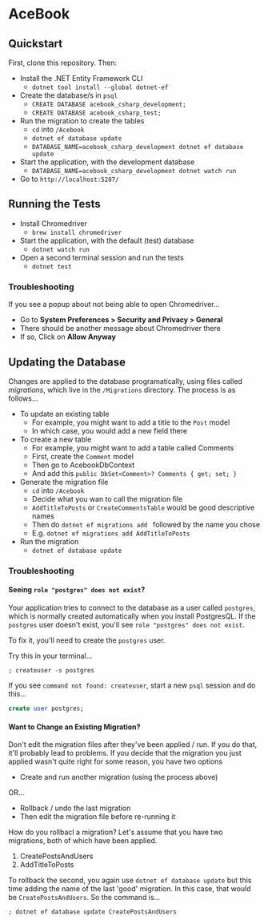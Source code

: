 # AceBook

## Quickstart

First, clone this repository. Then:

- Install the .NET Entity Framework CLI
  * `dotnet tool install --global dotnet-ef`
- Create the database/s in `psql`
  * `CREATE DATABASE acebook_csharp_development;`
  * `CREATE DATABASE acebook_csharp_test;`
- Run the migration to create the tables
  * `cd` into `/Acebook`
  * `dotnet ef database update`
  * `DATABASE_NAME=acebook_csharp_development dotnet ef database update`
- Start the application, with the development database
  * `DATABASE_NAME=acebook_csharp_development dotnet watch run`
- Go to `http://localhost:5287/`

## Running the Tests

- Install Chromedriver
  * `brew install chromedriver`
- Start the application, with the default (test) database
  * `dotnet watch run`
- Open a second terminal session and run the tests
  * `dotnet test`

### Troubleshooting

If you see a popup about not being able to open Chromedriver...
- Go to **System Preferences > Security and Privacy > General**
- There should be another message about Chromedriver there
- If so, Click on **Allow Anyway**

## Updating the Database

Changes are applied to the database programatically, using files called _migrations_, which live in the `/Migrations` directory. The process is as follows...

- To update an existing table
  * For example, you might want to add a title to the `Post` model
  * In which case, you would add a new field there
- To create a new table
  * For example, you might want to add a table called Comments
  * First, create the `Comment` model
  * Then go to AcebookDbContext
  * And add this `public DbSet<Comment>? Comments { get; set; }` 
- Generate the migration file
  * `cd` into `/Acebook`
  * Decide what you wan to call the migration file
  * `AddTitleToPosts` or `CreateCommentsTable` would be good descriptive names
  * Then do `dotnet ef migrations add ` followed by the name you chose
  * E.g.  `dotnet ef migrations add AddTitleToPosts`
- Run the migration
  * `dotnet ef database update`

### Troubleshooting

#### Seeing `role "postgres" does not exist`?

Your application tries to connect to the database as a user called `postgres`, which is normally created automatically when you install PostgresQL. If the `postgres` user doesn't exist, you'll see `role "postgres" does not exist`.

To fix it, you'll need to create the `postgres` user.

Try this in your terminal...

```
; createuser -s postgres
```

If you see `command not found: createuser`, start a new `psql` session and do this...

```sql
create user postgres;
```

#### Want to Change an Existing Migration?

Don't edit the migration files after they've been applied / run. If you do that, it'll probably lead to problems. If you decide that the migration you just applied wasn't quite right for some reason, you have two options

- Create and run another migration (using the process above)

OR...

- Rollback / undo the last migration
- Then edit the migration file before re-running it

How do you rollbacl a migration? Let's assume that you have two migrations, both of which have been applied.

1. CreatePostsAndUsers
2. AddTitleToPosts

To rollback the second, you again use `dotnet ef database update` but this time adding the name of the last 'good' migration. In this case, that would be `CreatePostsAndUsers`. So the command is...

```shell
; dotnet ef database update CreatePostsAndUsers
```
